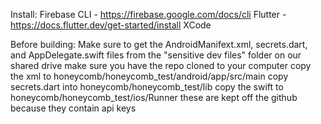 Install:
Firebase CLI - https://firebase.google.com/docs/cli
Flutter - https://docs.flutter.dev/get-started/install
XCode

Before building:
Make sure to get the AndroidManifext.xml, secrets.dart, and AppDelegate.swift files from the "sensitive dev files" folder on our shared drive
make sure you have the repo cloned to your computer
copy the xml to honeycomb/honeycomb_test/android/app/src/main
copy secrets.dart into honeycomb/honeycomb_test/lib
copy the swift to honeycomb/honeycomb_test/ios/Runner
these are kept off the github because they contain api keys
